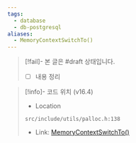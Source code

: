 ```yaml
---
tags:
  - database
  - db-postgresql
aliases:
  - MemoryContextSwitchTo()
---
```

> [!fail]- 본 글은 #draft 상태입니다.
> - [ ] 내용 정리

> [!info]- 코드 위치 (v16.4)
> - Location
> ```
> src/include/utils/palloc.h:138
> ```
> - Link: [MemoryContextSwitchTo()](https://github.com/postgres/postgres/blob/REL_16_4/src/include/utils/palloc.h#L136-L145)

